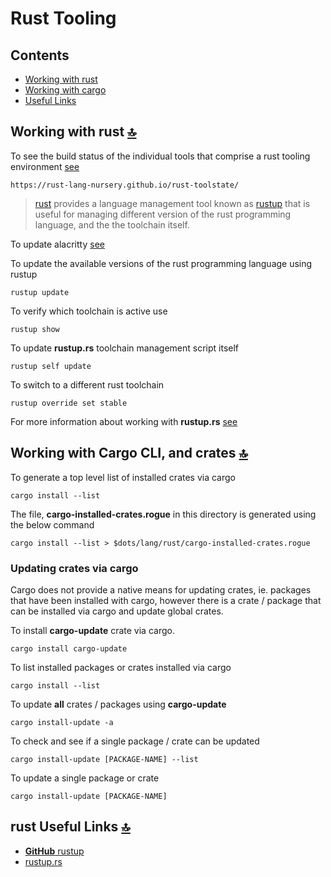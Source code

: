 # Rust Tooling

<a id="contents"></a>

## Contents

- [Working with rust](#working-with-rust)
- [Working with cargo](#working-with-cargo)
- [Useful Links](#rust-useful-links)

<a id="working-with-rust"></a>

## Working with rust [🔝](#contents)

To see the build status of the individual tools that comprise a rust tooling environment [see](https://rust-lang-nursery.github.io/rust-toolstate)

```shell
https://rust-lang-nursery.github.io/rust-toolstate/
```

> [rust](https://www.rust-lang.org/en-US/) provides a language management tool known as [rustup](https://github.com/rust-lang-nursery/rustup.rs) that is useful for managing different version of the rust programming language, and the the toolchain itself.

To update alacritty [see](https://github.com/ipatch/dotfiles/wiki/terminal-emulator-Notes#upgrading-alacritty-on-macos)

To update the available versions of the rust programming language using rustup

```shell
rustup update
```

To verify which toolchain is active use

```shell
rustup show
```

To update **rustup.rs** toolchain management script itself

```shell
rustup self update
```

To switch to a different rust toolchain

```shell
rustup override set stable
```

For more information about working with **rustup.rs** [see](https://github.com/rust-lang-nursery/rustup.rs/)

<a id="working-with-cargo"></a>

## Working with Cargo CLI, and crates [🔝](#contents)

To generate a top level list of installed crates via cargo

```shell
cargo install --list
```

The file, **cargo-installed-crates.rogue** in this directory is generated using the below command

```shell
cargo install --list > $dots/lang/rust/cargo-installed-crates.rogue
```

<a id="updating-crates-with-cargo"></a>

### Updating crates via cargo

Cargo does not provide a native means for updating crates, ie. packages that have been installed with cargo, however there is a crate / package that can be installed via cargo and update global crates.

To install **cargo-update** crate via cargo.

```shell
cargo install cargo-update
```

To list installed packages or crates installed via cargo

```shell
cargo install --list
```

To update **all** crates / packages using **cargo-update**

```shell
cargo install-update -a
```

To check and see if a single package / crate can be updated

```shell
cargo install-update [PACKAGE-NAME] --list
```

To update a single package or crate

```shell
cargo install-update [PACKAGE-NAME]
```

<a id="rust-useful-links"></a>

## rust Useful Links [🔝](#contents)

- [**GitHub** rustup](https://github.com/rust-lang-nursery/rustup.rs)
- [rustup.rs](https://rustup.rs/)
